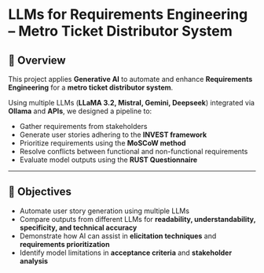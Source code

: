 # LLMs for Requirements Engineering – Metro Ticket Distributor System

## 📌 Overview
This project applies **Generative AI** to automate and enhance **Requirements Engineering** for a **metro ticket distributor system**.  

Using multiple LLMs (**LLaMA 3.2, Mistral, Gemini, Deepseek**) integrated via **Ollama** and **APIs**, we designed a pipeline to:

- Gather requirements from stakeholders  
- Generate user stories adhering to the **INVEST framework**  
- Prioritize requirements using the **MoSCoW method**  
- Resolve conflicts between functional and non-functional requirements  
- Evaluate model outputs using the **RUST Questionnaire**  

---

## 🎯 Objectives
- Automate user story generation using multiple LLMs  
- Compare outputs from different LLMs for **readability, understandability, specificity, and technical accuracy**  
- Demonstrate how AI can assist in **elicitation techniques** and **requirements prioritization**  
- Identify model limitations in **acceptance criteria** and **stakeholder analysis**  
